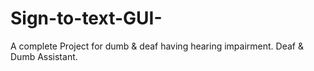 # Sign-to-text-GUI-
A complete Project for dumb &amp; deaf having hearing impairment. Deaf &amp; Dumb Assistant.
